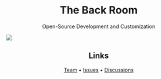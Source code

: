 <h1 align="center">The Back Room</h1>
<p align="center">Open-Source Development and Customization</p>
<img src="https://github.com/user-attachments/assets/06c31b0b-d483-4479-bb0d-57fab34f23e8" align="center">
<h2 align="center">Links</h2>
<p align="center"><a href="page/Team.md">Team</a> • <a href="https://github.com/The-Back-Room/.github/issues">Issues</a> • <a href="https://github.com/orgs/The-Back-Room/discussions">Discussions</a></p>
